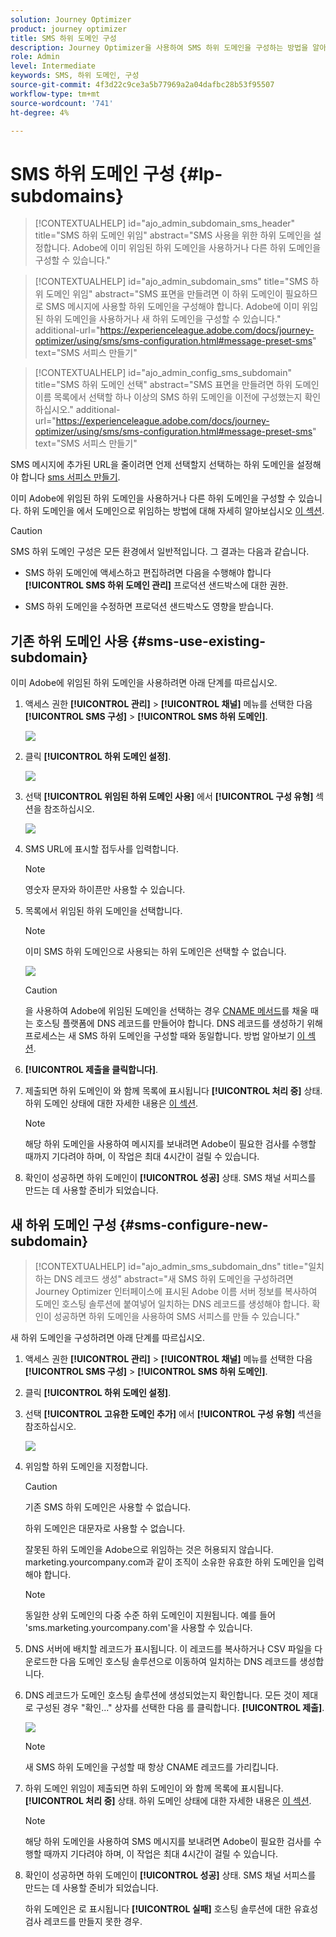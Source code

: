 ```yaml
---
solution: Journey Optimizer
product: journey optimizer
title: SMS 하위 도메인 구성
description: Journey Optimizer을 사용하여 SMS 하위 도메인을 구성하는 방법을 알아봅니다
role: Admin
level: Intermediate
keywords: SMS, 하위 도메인, 구성
source-git-commit: 4f3d22c9ce3a5b77969a2a04dafbc28b53f95507
workflow-type: tm+mt
source-wordcount: '741'
ht-degree: 4%

---
```


# SMS 하위 도메인 구성 {#lp-subdomains}

>[!CONTEXTUALHELP]
>id="ajo_admin_subdomain_sms_header"
>title="SMS 하위 도메인 위임"
>abstract="SMS 사용을 위한 하위 도메인을 설정합니다. Adobe에 이미 위임된 하위 도메인을 사용하거나 다른 하위 도메인을 구성할 수 있습니다."

>[!CONTEXTUALHELP]
>id="ajo_admin_subdomain_sms"
>title="SMS 하위 도메인 위임"
>abstract="SMS 표면을 만들려면 이 하위 도메인이 필요하므로 SMS 메시지에 사용할 하위 도메인을 구성해야 합니다. Adobe에 이미 위임된 하위 도메인을 사용하거나 새 하위 도메인을 구성할 수 있습니다."
>additional-url="https://experienceleague.adobe.com/docs/journey-optimizer/using/sms/sms-configuration.html#message-preset-sms" text="SMS 서피스 만들기"

>[!CONTEXTUALHELP]
>id="ajo_admin_config_sms_subdomain"
>title="SMS 하위 도메인 선택"
>abstract="SMS 표면을 만들려면 하위 도메인 이름 목록에서 선택할 하나 이상의 SMS 하위 도메인을 이전에 구성했는지 확인하십시오."
>additional-url="https://experienceleague.adobe.com/docs/journey-optimizer/using/sms/sms-configuration.html#message-preset-sms" text="SMS 서피스 만들기"

SMS 메시지에 추가된 URL을 줄이려면 언제 선택할지 선택하는 하위 도메인을 설정해야 합니다 [sms 서피스 만들기](sms-configuration.md#message-preset-sms).

이미 Adobe에 위임된 하위 도메인을 사용하거나 다른 하위 도메인을 구성할 수 있습니다. 하위 도메인을 에서 도메인으로 위임하는 방법에 대해 자세히 알아보십시오 [이 섹션](../configuration/delegate-subdomain.md).

>[!CAUTION]
>
>SMS 하위 도메인 구성은 모든 환경에서 일반적입니다. 그 결과는 다음과 같습니다.
>
>* SMS 하위 도메인에 액세스하고 편집하려면 다음을 수행해야 합니다 **[!UICONTROL SMS 하위 도메인 관리]** 프로덕션 샌드박스에 대한 권한.
>
> * SMS 하위 도메인을 수정하면 프로덕션 샌드박스도 영향을 받습니다.


## 기존 하위 도메인 사용 {#sms-use-existing-subdomain}

이미 Adobe에 위임된 하위 도메인을 사용하려면 아래 단계를 따르십시오.

1. 액세스 권한 **[!UICONTROL 관리]** > **[!UICONTROL 채널]** 메뉴를 선택한 다음 **[!UICONTROL SMS 구성]** > **[!UICONTROL SMS 하위 도메인]**.

   ![](assets/sms_access-subdomains.png)

1. 클릭 **[!UICONTROL 하위 도메인 설정]**.

   ![](assets/sms_set-up-subdomain.png)

1. 선택 **[!UICONTROL 위임된 하위 도메인 사용]** 에서 **[!UICONTROL 구성 유형]** 섹션을 참조하십시오.

   ![](assets/sms_use-delegated-subdomain.png)

1. SMS URL에 표시할 접두사를 입력합니다.

   >[!NOTE]
   >
   >영숫자 문자와 하이픈만 사용할 수 있습니다.

1. 목록에서 위임된 하위 도메인을 선택합니다.

   >[!NOTE]
   >
   >이미 SMS 하위 도메인으로 사용되는 하위 도메인은 선택할 수 없습니다.

   <!--Capital letters are not allowed in subdomains. TBC by PM-->

   ![](assets/sms_prefix-and-subdomain.png)

   <!--Note that you cannot use multiple delegated subdomains of the same parent domain. For example, if 'marketing1.yourcompany.com' is already delegated to Adobe for your SMS messages, you will not be able to use 'marketing2.yourcompany.com'. However, multi-level subdomains being supported for SMS, you may proceed using a subdomain of 'marketing1.yourcompany.com' (such as 'email.marketing1.yourcompany.com'), or a different parent domain.-->

   >[!CAUTION]
   >
   >을 사용하여 Adobe에 위임된 도메인을 선택하는 경우 [CNAME 메서드](../configuration/delegate-subdomain.md#cname-subdomain-delegation)를 채울 때는 호스팅 플랫폼에 DNS 레코드를 만들어야 합니다. DNS 레코드를 생성하기 위해 프로세스는 새 SMS 하위 도메인을 구성할 때와 동일합니다. 방법 알아보기 [이 섹션](#sms-configure-new-subdomain).

1. **[!UICONTROL 제출을 클릭합니다]**.

1. 제출되면 하위 도메인이 와 함께 목록에 표시됩니다 **[!UICONTROL 처리 중]** 상태. 하위 도메인 상태에 대한 자세한 내용은 [이 섹션](../configuration/about-subdomain-delegation.md#access-delegated-subdomains).<!--Same statuses?-->

   >[!NOTE]
   >
   >해당 하위 도메인을 사용하여 메시지를 보내려면 Adobe이 필요한 검사를 수행할 때까지 기다려야 하며, 이 작업은 최대 4시간이 걸릴 수 있습니다.<!--Learn more in [this section](delegate-subdomain.md#subdomain-validation).-->

1. 확인이 성공하면 하위 도메인이 **[!UICONTROL 성공]** 상태. SMS 채널 서피스를 만드는 데 사용할 준비가 되었습니다.

## 새 하위 도메인 구성 {#sms-configure-new-subdomain}

>[!CONTEXTUALHELP]
>id="ajo_admin_sms_subdomain_dns"
>title="일치하는 DNS 레코드 생성"
>abstract="새 SMS 하위 도메인을 구성하려면 Journey Optimizer 인터페이스에 표시된 Adobe 이름 서버 정보를 복사하여 도메인 호스팅 솔루션에 붙여넣어 일치하는 DNS 레코드를 생성해야 합니다. 확인이 성공하면 하위 도메인을 사용하여 SMS 서피스를 만들 수 있습니다."

새 하위 도메인을 구성하려면 아래 단계를 따르십시오.

1. 액세스 권한 **[!UICONTROL 관리]** > **[!UICONTROL 채널]** 메뉴를 선택한 다음 **[!UICONTROL SMS 구성]** > **[!UICONTROL SMS 하위 도메인]**.

1. 클릭 **[!UICONTROL 하위 도메인 설정]**.

1. 선택 **[!UICONTROL 고유한 도메인 추가]** 에서 **[!UICONTROL 구성 유형]** 섹션을 참조하십시오.

   ![](assets/sms_add-your-own-subdomain.png)

1. 위임할 하위 도메인을 지정합니다.

   >[!CAUTION]
   >
   >기존 SMS 하위 도메인은 사용할 수 없습니다.
   >
   >하위 도메인은 대문자로 사용할 수 없습니다.

   잘못된 하위 도메인을 Adobe으로 위임하는 것은 허용되지 않습니다. marketing.yourcompany.com과 같이 조직이 소유한 유효한 하위 도메인을 입력해야 합니다.

   >[!NOTE]
   >
   >동일한 상위 도메인의 다중 수준 하위 도메인이 지원됩니다. 예를 들어 &#39;sms.marketing.yourcompany.com&#39;을 사용할 수 있습니다.

1. DNS 서버에 배치할 레코드가 표시됩니다. 이 레코드를 복사하거나 CSV 파일을 다운로드한 다음 도메인 호스팅 솔루션으로 이동하여 일치하는 DNS 레코드를 생성합니다.

1. DNS 레코드가 도메인 호스팅 솔루션에 생성되었는지 확인합니다. 모든 것이 제대로 구성된 경우 &quot;확인...&quot; 상자를 선택한 다음 를 클릭합니다. **[!UICONTROL 제출]**.

   ![](assets/sms_add-your-own-subdomain-confirm.png)

   >[!NOTE]
   >
   >새 SMS 하위 도메인을 구성할 때 항상 CNAME 레코드를 가리킵니다.

1. 하위 도메인 위임이 제출되면 하위 도메인이 와 함께 목록에 표시됩니다. **[!UICONTROL 처리 중]** 상태. 하위 도메인 상태에 대한 자세한 내용은 [이 섹션](../configuration/about-subdomain-delegation.md#access-delegated-subdomains).<!--Same statuses?-->

   >[!NOTE]
   >
   >해당 하위 도메인을 사용하여 SMS 메시지를 보내려면 Adobe이 필요한 검사를 수행할 때까지 기다려야 하며, 이 작업은 최대 4시간이 걸릴 수 있습니다.<!--Learn more in [this section](#subdomain-validation).-->

1. 확인이 성공하면 하위 도메인이 **[!UICONTROL 성공]** 상태. SMS 채널 서피스를 만드는 데 사용할 준비가 되었습니다.

   하위 도메인은 로 표시됩니다 **[!UICONTROL 실패]** 호스팅 솔루션에 대한 유효성 검사 레코드를 만들지 못한 경우.
